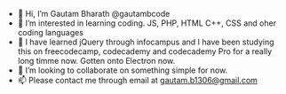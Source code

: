 - 👋 Hi, I’m Gautam Bharath @gautambcode
- 👀 I’m interested in learning coding. JS, PHP, HTML C++, CSS and oher coding languages
- 🌱 I have learned jQuery through infocampus and I have been studying this on freecodecamp, codecademy and codecademy Pro for a really long timme now. Gotten onto Electron now.
- 💞️ I’m looking to collaborate on something simple for now.
- 📫 Please contact me through email at gautam.b1306@gmail.com

<!---
gautambcode/gautambcode is a ✨ special ✨ repository because its `README.md` (this file) appears on your GitHub profile.
You can click the Preview link to take a look at your changes.
--->

